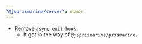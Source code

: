 ```yaml
---
"@jsprismarine/server": minor
---
```


- Remove `async-exit-hook`.
  - It got in the way of `@jsprismarine/prismarine`.
